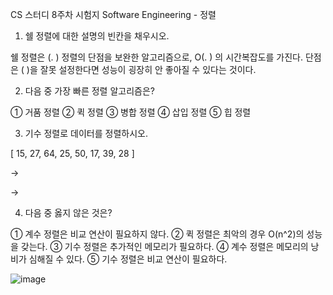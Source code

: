 CS 스터디 8주차 시험지
Software Engineering - 정렬


1. 쉘 정렬에 대한 설명의 빈칸을 채우시오.

쉘 정렬은 (.          ) 정렬의 단점을 보완한 알고리즘으로, O(.      ) 의 시간복잡도를 가진다.
단점은 (           )을 잘못 설정한다면 성능이 굉장히 안 좋아질 수 있다는 것이다.



2. 다음 중 가장 빠른 정렬 알고리즘은?

① 거품 정렬
② 퀵 정렬
③ 병합 정렬
④ 삽입 정렬
⑤ 힙 정렬



3. 기수 정렬로 데이터를 정렬하시오.

[ 15, 27, 64, 25, 50, 17, 39, 28 ]

-> 

-> 


4. 다음 중 옳지 않은 것은?

① 계수 정렬은 비교 연산이 필요하지 않다.
② 퀵 정렬은 최악의 경우 O(n^2)의 성능을 갖는다.
③ 기수 정렬은 추가적인 메모리가 필요하다.
④ 계수 정렬은 메모리의 낭비가 심해질 수 있다.
⑤ 기수 정렬은 비교 연산이 필요하다.









![image](https://user-images.githubusercontent.com/66426083/169555640-66d805b7-e6d8-4a4b-aee3-a0236410bf12.png)
